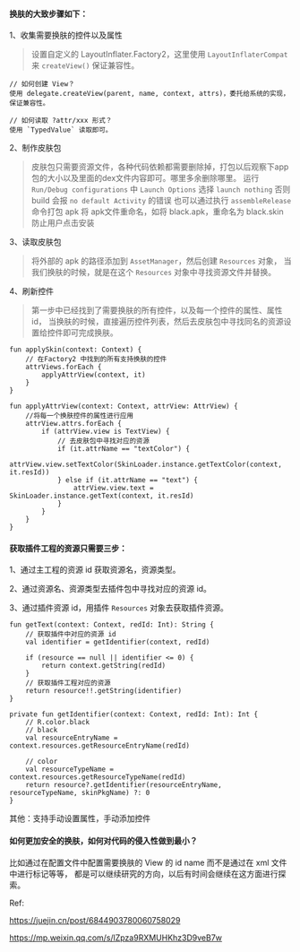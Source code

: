 #### 换肤的大致步骤如下：

1、收集需要换肤的控件以及属性

>设置自定义的 LayoutInflater.Factory2，这里使用 `LayoutInflaterCompat` 来 `createView()` 保证兼容性。

```
// 如何创建 View？
使用 delegate.createView(parent, name, context, attrs)，委托给系统的实现，保证兼容性。

// 如何读取 ?attr/xxx 形式？
使用 `TypedValue` 读取即可。
```

2、制作皮肤包

>皮肤包只需要资源文件，各种代码依赖都需要删除掉，打包以后观察下app包的大小以及里面的dex文件内容即可。哪里多余删除哪里。
>运行 `Run/Debug configurations` 中 `Launch Options` 选择 `launch nothing`
>否则 build 会报 `no default Activity` 的错误
> 也可以通过执行 `assembleRelease` 命令打包 apk
> 将 apk文件重命名，如将 black.apk，重命名为 black.skin 防止用户点击安装

3、读取皮肤包

>将外部的 apk 的路径添加到 `AssetManager`，然后创建 `Resources` 对象，
> 当我们换肤的时候，就是在这个 `Resources` 对象中寻找资源文件并替换。

4、刷新控件

>第一步中已经找到了需要换肤的所有控件，以及每一个控件的属性、属性id，
> 当换肤的时候，直接遍历控件列表，然后去皮肤包中寻找同名的资源设置给控件即可完成换肤。

```
fun applySkin(context: Context) {
    // 在Factory2 中找到的所有支持换肤的控件
    attrViews.forEach {
        applyAttrView(context, it)
    }
}

fun applyAttrView(context: Context, attrView: AttrView) {
    //将每一个换肤控件的属性进行应用
    attrView.attrs.forEach {
        if (attrView.view is TextView) {
            // 去皮肤包中寻找对应的资源
            if (it.attrName == "textColor") {
                attrView.view.setTextColor(SkinLoader.instance.getTextColor(context, it.resId))
            } else if (it.attrName == "text") {
                attrView.view.text = SkinLoader.instance.getText(context, it.resId)
            }
        }
    }
}
```

#### 获取插件工程的资源只需要三步：

1、通过主工程的资源 id 获取资源名，资源类型。

2、通过资源名、资源类型去插件包中寻找对应的资源 id。

3、通过插件资源 id，用插件 `Resources` 对象去获取插件资源。

```
fun getText(context: Context, redId: Int): String {
    // 获取插件中对应的资源 id
    val identifier = getIdentifier(context, redId)

    if (resource == null || identifier <= 0) {
        return context.getString(redId)
    }
    // 获取插件工程对应的资源
    return resource!!.getString(identifier)
}

private fun getIdentifier(context: Context, redId: Int): Int {
    // R.color.black
    // black
    val resourceEntryName = context.resources.getResourceEntryName(redId)
    
    // color
    val resourceTypeName = context.resources.getResourceTypeName(redId)
    return resource?.getIdentifier(resourceEntryName, resourceTypeName, skinPkgName) ?: 0
}
```

其他：支持手动设置属性，手动添加控件

#### 如何更加安全的换肤，如何对代码的侵入性做到最小？

比如通过在配置文件中配置需要换肤的 View 的 id name 而不是通过在 xml 文件中进行标记等等，
都是可以继续研究的方向，以后有时间会继续在这方面进行探索。

Ref:

https://juejin.cn/post/6844903780060758029

https://mp.weixin.qq.com/s/lZpza9RXMUHKhz3D9veB7w